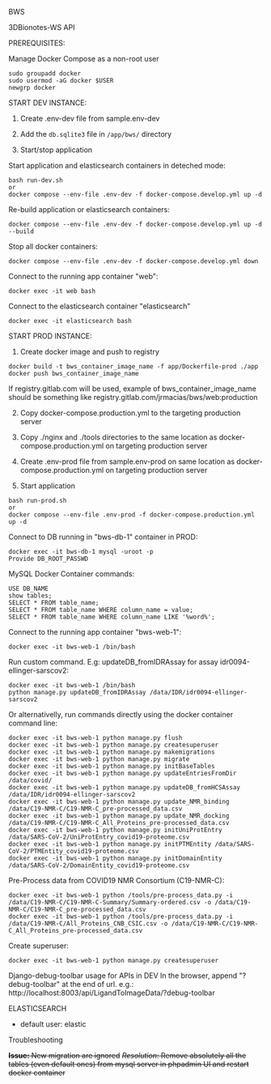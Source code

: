 BWS

3DBionotes-WS API

PREREQUISITES:

Manage Docker Compose as a non-root user
```
sudo groupadd docker
sudo usermod -aG docker $USER
newgrp docker
```

START DEV INSTANCE:

1. Create .env-dev file from sample.env-dev

2. Add the `db.sqlite3` file in `/app/bws/` directory

3. Start/stop application

Start application and elasticsearch containers in deteched mode:

```
bash run-dev.sh
or
docker compose --env-file .env-dev -f docker-compose.develop.yml up -d
```

Re-build application or elasticsearch containers:

```
docker compose --env-file .env-dev -f docker-compose.develop.yml up -d --build
```

Stop all docker containers:

```
docker compose --env-file .env-dev -f docker-compose.develop.yml down
```

Connect to the running app container "web":

```
docker exec -it web bash
```

Connect to the elasticsearch container "elasticsearch"

```
docker exec -it elasticsearch bash
```

START PROD INSTANCE:

1. Create docker image and push to registry

```
docker build -t bws_container_image_name -f app/Dockerfile-prod ./app
docker push bws_container_image_name
```
If registry.gitlab.com will be used, example of bws_container_image_name should be something like registry.gitlab.com/jrmacias/bws/web:production

2. Copy docker-compose.production.yml to the targeting production server

3. Copy ./nginx and ./tools directories to the same location as docker-compose.production.yml on targeting production server

4. Create .env-prod file from sample.env-prod on same location as docker-compose.production.yml on targeting production server

5. Start application

```
bash run-prod.sh
or
docker compose --env-file .env-prod -f docker-compose.production.yml up -d
```

Connect to DB running in "bws-db-1" container in PROD:

```
docker exec -it bws-db-1 mysql -uroot -p
Provide DB_ROOT_PASSWD
```

MySQL Docker Container commands:

```
USE DB_NAME
show tables;
SELECT * FROM table_name;
SELECT * FROM table_name WHERE column_name = value;
SELECT * FROM table_name WHERE column_name LIKE '%word%';
```

Connect to the running app container "bws-web-1":

```
docker exec -it bws-web-1 /bin/bash
```

Run custom command. E.g: updateDB_fromIDRAssay for assay idr0094-ellinger-sarscov2:

```
docker exec -it bws-web-1 /bin/bash
python manage.py updateDB_fromIDRAssay /data/IDR/idr0094-ellinger-sarscov2
```

Or alternativelly, run commands directly using the docker container command line:

```
docker exec -it bws-web-1 python manage.py flush
docker exec -it bws-web-1 python manage.py createsuperuser
docker exec -it bws-web-1 python manage.py makemigrations
docker exec -it bws-web-1 python manage.py migrate
docker exec -it bws-web-1 python manage.py initBaseTables
docker exec -it bws-web-1 python manage.py updateEntriesFromDir /data/covid/
docker exec -it bws-web-1 python manage.py updateDB_fromHCSAssay /data/IDR/idr0094-ellinger-sarscov2
docker exec -it bws-web-1 python manage.py update_NMR_binding /data/C19-NMR-C/C19-NMR-C_pre-processed_data.csv
docker exec -it bws-web-1 python manage.py update_NMR_docking /data/C19-NMR-C/C19-NMR-C_All_Proteins_pre-processed_data.csv
docker exec -it bws-web-1 python manage.py initUniProtEntry /data/SARS-CoV-2/UniProtEntry_covid19-proteome.csv
docker exec -it bws-web-1 python manage.py initPTMEntity /data/SARS-CoV-2/PTMEntity_covid19-proteome.csv
docker exec -it bws-web-1 python manage.py initDomainEntity /data/SARS-CoV-2/DomainEntity_covid19-proteome.csv
```

Pre-Process data from COVID19 NMR Consortium (C19-NMR-C):

```
docker exec -it bws-web-1 python /tools/pre-process_data.py -i /data/C19-NMR-C/C19-NMR-C-Summary/Summary-ordered.csv -o /data/C19-NMR-C/C19-NMR-C_pre-processed_data.csv
docker exec -it bws-web-1 python /tools/pre-process_data.py -i /data/C19-NMR-C/All_Proteins_CNB_CSIC.csv -o /data/C19-NMR-C/C19-NMR-C_All_Proteins_pre-processed_data.csv 
```

Create superuser:

```
docker exec -it bws-web-1 python manage.py createsuperuser
```

Django-debug-toolbar usage for APIs in DEV
In the browser, append "?debug-toolbar" at the end of url.
 e.g.: http://localhost:8003/api/LigandToImageData/?debug-toolbar

ELASTICSEARCH

- default user: elastic

Troubleshooting
 
~~**Issue:** New migration are ignored~~
~~*Resolution*: Remove absolutely all the tables (even default ones) from mysql server in phpadmin UI and restart docker container~~
